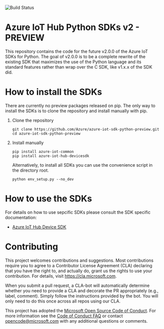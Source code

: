 ![Build Status](https://azure-iot-sdks.visualstudio.com/azure-iot-sdks/_apis/build/status/python/python-preview)

# Azure IoT Hub Python SDKs v2 - PREVIEW

This repository contains the code for the future v2.0.0 of the Azure IoT SDKs for Python. The goal of v2.0.0 is to be a complete rewrite of the existing SDK that maximizes the use of the Python language and its standard features rather than wrap over the C SDK, like v1.x.x of the SDK did.

# How to install the SDKs

There are currently no preview packages released on pip. The only way to install the SDKs is to clone the repository and install manually with pip.

1. Clone the repository
    ```
    git clone https://github.com/Azure/azure-iot-sdk-python-preview.git
    cd azure-iot-sdk-python-preview
    ```

2. Install manually
    ```
    pip install azure-iot-common
    pip install azure-iot-hub-devicesdk
    ```
    Alternatively, to install all SDKs you can use the convenience script in the directory root.
    ```
    python env_setup.py --no_dev
    ```

# How to use the SDKs

For details on how to use sepcific SDKs please consult the SDK specific documentation:

* [Azure IoT Hub Device SDK](azure-iot-hub-devicesdk/README.md)

# Contributing

This project welcomes contributions and suggestions.  Most contributions require you to agree to a
Contributor License Agreement (CLA) declaring that you have the right to, and actually do, grant us
the rights to use your contribution. For details, visit https://cla.microsoft.com.

When you submit a pull request, a CLA-bot will automatically determine whether you need to provide
a CLA and decorate the PR appropriately (e.g., label, comment). Simply follow the instructions
provided by the bot. You will only need to do this once across all repos using our CLA.

This project has adopted the [Microsoft Open Source Code of Conduct](https://opensource.microsoft.com/codeofconduct/).
For more information see the [Code of Conduct FAQ](https://opensource.microsoft.com/codeofconduct/faq/) or
contact [opencode@microsoft.com](mailto:opencode@microsoft.com) with any additional questions or comments.
